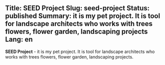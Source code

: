 Title: SEED Project
Slug: seed-project
Status: published
Summary: it is my pet project. It is tool for landscape architects who works with trees flowers, flower garden, landscaping projects
Lang: en
---

__SEED Project__ - it is my pet project. It is tool for landscape architects who works with trees flowers, flower garden, landscaping projects.

